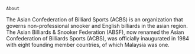 `About`

The Asian Confederation of Billiard Sports (ACBS) is an organization that governs non-professional snooker and English billiards in the asian region.
The Asian Billiards & Snooker Federation (ABSF), now renamed the Asian Confederation of Billiards Sports (ACBS), was officially inaugurated in 1984 with eight founding member countries, of which Malaysia was one.
